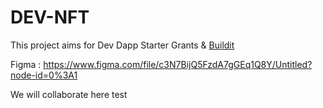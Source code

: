 # DEV-NFT
This project aims for Dev Dapp Starter Grants & [Buildit](https://buidlit.polygon.technology/) 

Figma : https://www.figma.com/file/c3N7BijQ5FzdA7gGEq1Q8Y/Untitled?node-id=0%3A1

We will collaborate here test

